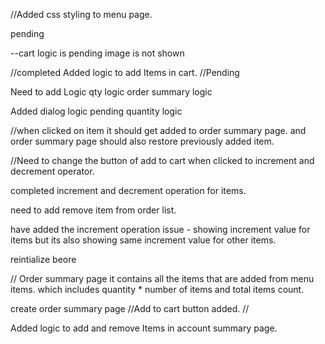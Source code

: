 //Added css styling to menu page.

pending 

--cart
logic is pending
image is not shown 

//completed
Added logic to add Items in cart.
//Pending

Need to add Logic qty logic 
order summary logic


Added dialog logic 
pending 
quantity logic


//when clicked on item it should get added to order summary page. 
and order summary page should also restore previously added item.


//Need to change the button of add to cart when clicked to increment and decrement operator.

completed increment and decrement operation for items.

need to add remove item from order list.


have added the increment operation 
issue - showing increment value for items but its also showing same increment value for other items.

 reintialize beore

// Order summary page
it contains all the items that are added from menu items.
which includes quantity * number of items and total items count.

create order summary page
//Add to cart button added.
//


Added logic to add and remove Items in account summary page.

